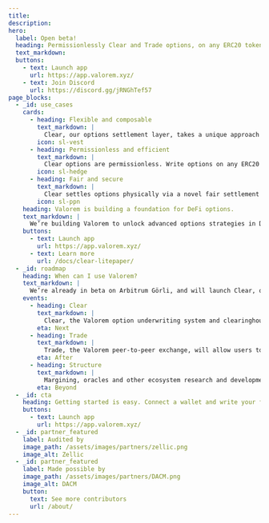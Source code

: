 ```yaml
---
title:
description:
hero:
  label: Open beta!
  heading: Permissionlessly Clear and Trade options, on any ERC20 token.
  text_markdown:
  buttons:
    - text: Launch app
      url: https://app.valorem.xyz/
    - text: Join Discord
      url: https://discord.gg/jRNGhTef57
page_blocks:
  - _id: use_cases
    cards:
      - heading: Flexible and composable
        text_markdown: |
          Clear, our options settlement layer, takes a unique approach to time specificity, strike price, and premium, enabling American and European options with no pricing assumptions. 
        icon: sl-vest
      - heading: Permissionless and efficient
        text_markdown: |
          Clear options are permissionless. Write options on any ERC20 token, and transact with anyone. Our options use the ERC-1155 standard, lowering the viscosity of risk settlement.
        icon: sl-hedge
      - heading: Fair and secure
        text_markdown: |
          Clear settles options physically via a novel fair settlement algorithm. This minimizes counterparty risk, so you can securely hedge your risk. 
        icon: sl-ppn
    heading: Valorem is building a foundation for DeFi options.
    text_markdown: |
      We’re building Valorem to unlock advanced options strategies in DeFi, and enable more mature financial markets for digital assets.
    buttons:
      - text: Launch app
        url: https://app.valorem.xyz/
      - text: Learn more
        url: /docs/clear-litepaper/
  - _id: roadmap
    heading: When can I use Valorem?
    text_markdown: |
      We’re already in beta on Arbitrum Görli, and will launch Clear, our options settlement layer, on Arbitrum mainnet soon. Here's what's coming next. 
    events:
      - heading: Clear
        text_markdown: |
          Clear, the Valorem option underwriting system and clearinghouse will allow users to write, hold and transfer custom options positions on any ERC20 token.
        eta: Next
      - heading: Trade
        text_markdown: |
          Trade, the Valorem peer-to-peer exchange, will allow users to trade Clear options with anyone, over the counter, or via RFQ liquidity. 
        eta: After
      - heading: Structure
        text_markdown: |
          Margining, oracles and other ecosystem research and development will allow users to pursue advanced options strategies and structure novel products. 
        eta: Beyond
  - _id: cta
    heading: Getting started is easy. Connect a wallet and write your first custom option on Arbitrum Görli in seconds.
    buttons:
      - text: Launch app
        url: https://app.valorem.xyz/
  - _id: partner_featured
    label: Audited by
    image_path: /assets/images/partners/zellic.png
    image_alt: Zellic
  - _id: partner_featured
    label: Made possible by
    image_path: /assets/images/partners/DACM.png
    image_alt: DACM
    button:
      text: See more contributors
      url: /about/
---
```


